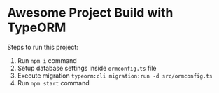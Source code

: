 # Awesome Project Build with TypeORM

Steps to run this project:

1. Run `npm i` command
2. Setup database settings inside `ormconfig.ts` file
3. Execute migration `typeorm:cli migration:run -d src/ormconfig.ts`
4. Run `npm start` command
